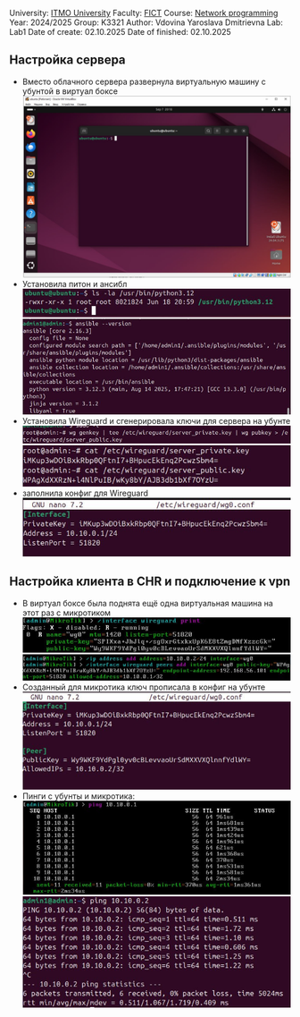 University: [ITMO University](https://itmo.ru/ru/)
Faculty: [FICT](https://fict.itmo.ru)
Course: [Network programming](https://github.com/itmo-ict-faculty/network-programming)
Year: 2024/2025
Group: K3321
Author: Vdovina Yaroslava Dmitrievna
Lab: Lab1
Date of create: 02.10.2025
Date of finished: 02.10.2025

## Настройка сервера
- Вместо облачного сервера развернула виртуальную машину с убунтой в виртуал боксе
![Скриншот 1](images/1.jpg)
- Установила питон и ансибл
![Скриншот 2](images/2.jpg)
![Скриншот 3](images/3.jpg)
- Установила Wireguard и сгенерировала ключи для сервера на убунте
![Скриншот 4](images/4.jpg)
![Скриншот 5](images/5.jpg)
- заполнила конфиг для Wireguard
![Скриншот 6](images/6.jpg)
## Настройка клиента в CHR и подключение к vpn
- В виртуал боксе была поднята ещё одна виртуальная машина на этот раз с микротиком
![Скриншот 7](images/7.jpg)
![Скриншот 8](images/8.jpg)
- Созданный для микротика ключ прописала в конфиг на убунте
![Скриншот 9](images/9.jpg)
- Пинги с убунты и микротика:
![Скриншот 10](images/10.jpg)
![Скриншот 11](images/11.jpg)

